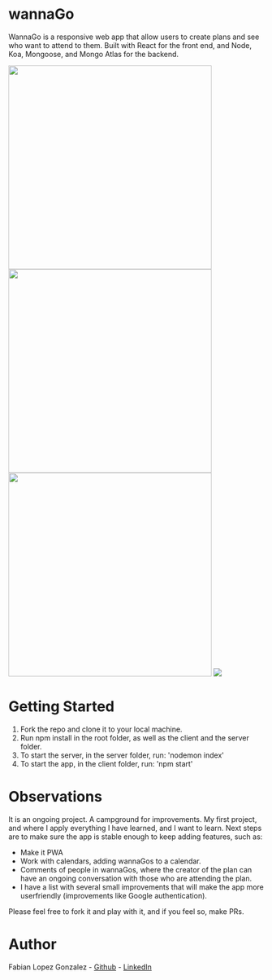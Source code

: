 # wannaGo

WannaGo is a responsive web app that allow users to create plans and see who want to attend to them. Built with React for the front end, and Node, Koa, Mongoose, and Mongo Atlas for the backend.

<img src="https://user-images.githubusercontent.com/69907596/208759826-8bf869d6-6385-4a20-a081-907d2438ce79.png" width="400"/>
<img src="https://user-images.githubusercontent.com/69907596/208760769-f839048a-d8af-4c91-8688-4546c552a088.png" width="400"/>
<img src="https://user-images.githubusercontent.com/69907596/208760902-122cf781-0eb6-48a7-9000-179ff10b7d15.png" width="400"/>
<img src="https://user-images.githubusercontent.com/69907596/208760983-08ce6353-9457-486e-a6d0-2ab50fe3b27a.png"/>

# Getting Started

1. Fork the repo and clone it to your local machine.
2. Run npm install in the root folder, as well as the client and the server folder.
3. To start the server, in the server folder, run: 'nodemon index'
4. To start the app, in the client folder, run: 'npm start'

# Observations

It is an ongoing project. A campground for improvements. My first project, and where I apply everything I have learned, and I want to learn. Next steps are to make sure the app is stable enough to keep adding features, such as:

- Make it PWA
- Work with calendars, adding wannaGos to a calendar.
- Comments of people in wannaGos, where the creator of the plan can have an ongoing conversation with those who are attending the plan.
- I have a list with several small improvements that will make the app more userfriendly (improvements like Google authentication).

Please feel free to fork it and play with it, and if you feel so, make PRs.

# Author

Fabian Lopez Gonzalez - <a href='https://github.com/Fabs-and'>Github</a> - <a href='https://www.linkedin.com/in/fabian-lopez-gonzalez/'>LinkedIn</a>

